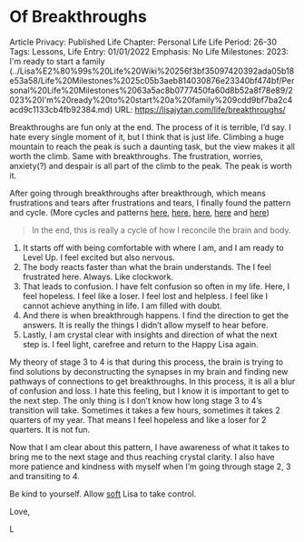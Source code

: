 # Of Breakthroughs

Article Privacy: Published
Life Chapter: Personal Life
Life Period: 26-30
Tags: Lessons, Life
Entry: 01/01/2022
Emphasis: No
Life Milestones: 2023: I'm ready to start a family (../Lisa%E2%80%99s%20Life%20Wiki%20256f3bf35097420392ada05b18e53a58/Life%20Milestones%2025c05b3aeb814030876e23340bf474bf/Personal%20Life%20Milestones%2063a5ac8b0777450fa60d8b52a8f78e89/2023%20I'm%20ready%20to%20start%20a%20family%209cdd9bf7ba2c4acd9c1133cb4fb92384.md)
URL: https://lisajytan.com/life/breakthroughs/

Breakthroughs are fun only at the end. The process of it is terrible, I’d say. I hate every single moment of it, but I think that is just life. Climbing a huge mountain to reach the peak is such a daunting task, but the view makes it all worth the climb. Same with breakthroughs. The frustration, worries, anxiety(?) and despair is all part of the climb to the peak. The peak is worth it. 

After going through breakthroughs after breakthrough, which means frustrations and tears after frustrations and tears, I finally found the pattern and cycle. (More cycles and patterns [here](https://lisajytan.com/life/cycles/), [here](https://lisajytan.com/lessons/learning-cycles/), [here](https://lisajytan.com/life/balance/), [here](https://lisajytan.com/life/goo/) and [here](https://lisajytan.com/lessons/confused/))

> In the end, this is really a cycle of how I reconcile the brain and body.
> 
1. It starts off with being comfortable with where I am, and I am ready to Level Up. I feel excited but also nervous. 
2. The body reacts faster than what the brain understands. The I feel frustrated here. Always. Like clockwork. 
3. That leads to confusion. I have felt confusion so often in my life. Here, I feel hopeless. I feel like a loser. I feel lost and helpless. I feel like I cannot achieve anything in life. I am filled with doubt. 
4. And there is when breakthrough happens. I find the direction to get the answers. It is really the things I didn’t allow myself to hear before. 
5. Lastly, I am crystal clear with insights and direction of what the next step is. I feel light, carefree and return to the Happy Lisa again. 

My theory of stage 3 to 4 is that during this process, the brain is trying to find solutions by deconstructing the synapses in my brain and finding new pathways of connections to get breakthroughs. In this process, it is all a blur of confusion and loss. I hate this feeling, but I know it is important to get to the next step. The only thing is I don’t know how long stage 3 to 4’s transition will take. Sometimes it takes a few hours, sometimes it takes 2 quarters of my year. That means I feel hopeless and like a loser for 2 quarters. It is not fun. 

Now that I am clear about this pattern, I have awareness of what it takes to bring me to the next stage and thus reaching crystal clarity. I also have more patience and kindness with myself when I’m going through stage 2, 3 and transiting to 4. 

Be kind to yourself. Allow [soft](https://lisajytan.com/lessons/hard-soft/) Lisa to take control. 

Love, 

L